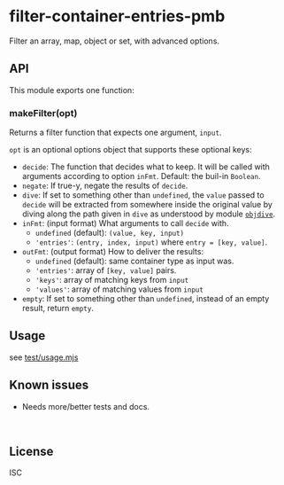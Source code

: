 ﻿
<!--#echo json="package.json" key="name" underline="=" -->
filter-container-entries-pmb
============================
<!--/#echo -->

<!--#echo json="package.json" key="description" -->
Filter an array, map, object or set, with advanced options.
<!--/#echo -->



API
---

This module exports one function:

### makeFilter(opt)

Returns a filter function that expects one argument, `input`.

`opt` is an optional options object that supports these optional keys:

* `decide`: The function that decides what to keep.
  It will be called with arguments according to option `inFmt`.
  Default: the buil-in `Boolean`.
* `negate`: If true-y, negate the results of `decide`.
* `dive`: If set to something other than `undefined`,
  the `value` passed to `decide` will be extracted from somewhere inside the
  original value by diving along the path given in `dive` as understood by
  module [`objdive`](https://github.com/mk-pmb/objdive-js).
* `inFmt`: (input format) What arguments to call `decide` with.
  * `undefined` (default): `(value, key, input)`
  * `'entries'`: `(entry, index, input)` where `entry = [key, value]`.
* `outFmt`: (output format) How to deliver the results:
  * `undefined` (default): same container type as input was.
  * `'entries'`: array of `[key, value]` pairs.
  * `'keys'`: array of matching keys from `input`
  * `'values'`: array of matching values from `input`
* `empty`: If set to something other than `undefined`,
  instead of an empty result, return `empty`.




Usage
-----

see [test/usage.mjs](test/usage.mjs)


<!--#toc stop="scan" -->



Known issues
------------

* Needs more/better tests and docs.




&nbsp;


License
-------
<!--#echo json="package.json" key=".license" -->
ISC
<!--/#echo -->
